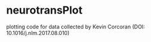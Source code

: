 # neurotransPlot
plotting code for data collected by Kevin Corcoran (DOI: 10.1016/j.nlm.2017.08.010)
